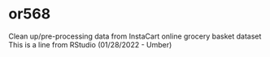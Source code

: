 # or568
Clean up/pre-processing data from InstaCart online grocery basket dataset
This is a line from RStudio (01/28/2022 - Umber)

